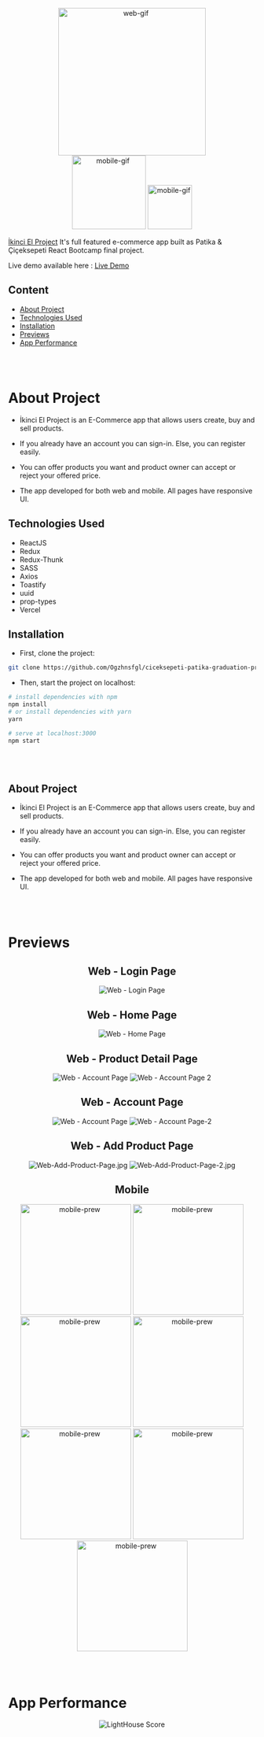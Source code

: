 <p align="center">
<img src="./src/assets/images/logo.svg" alt="web-gif" width="300"/>
  <br/>
<img src="previews/Ciceksepeti-Logo.png" alt="mobile-gif" width="150"/>
<img src="previews/Patika-Logo.png" alt="mobile-gif" width="90"/>
</p>

[İkinci El Project](https://ciceksepeti-patika-graduation-project.vercel.app) It's full featured e-commerce app built as Patika & Çiçeksepeti React Bootcamp final project.

Live demo available here :
[Live Demo](https://ciceksepeti-patika-graduation-project.vercel.app)

## Content

- [About Project](#about-project)
- [Technologies Used](#technologies-used)
- [Installation](#installation)
- [Previews](#previews)
- [App Performance](#app-performance)

<br>
<br>

# About Project

- İkinci El Project is an E-Commerce app that allows users create, buy and sell products.

- If you already have an account you can sign-in. Else, you can register easily.
- You can offer products you want and product owner can accept or reject your offered price.
- The app developed for both web and mobile. All pages have responsive UI.

## Technologies Used

- ReactJS
- Redux
- Redux-Thunk
- SASS
- Axios
- Toastify
- uuid
- prop-types
- Vercel

## Installation

- First, clone the project:

```sh
git clone https://github.com/Ogzhnsfgl/ciceksepeti-patika-graduation-project.git
```

- Then, start the project on localhost:

```bash
# install dependencies with npm
npm install
# or install dependencies with yarn
yarn

# serve at localhost:3000
npm start

```

<br>
<br>

## About Project

- İkinci El Project is an E-Commerce app that allows users create, buy and sell products.

- If you already have an account you can sign-in. Else, you can register easily.
- You can offer products you want and product owner can accept or reject your offered price.
- The app developed for both web and mobile. All pages have responsive UI.

<br>
<br>

# Previews

<center>

## Web - Login Page

![Web - Login Page](previews/Web-Login-Page.jpg)

## Web - Home Page

![Web - Home Page](previews/Web-Home-Page.jpg)

## Web - Product Detail Page

![Web - Account Page](previews/Web-Product-Detail-Page.jpg)
![Web - Account Page 2](previews/Web-Product-Detail-Page-2.jpg)

## Web - Account Page

![Web - Account Page](previews/Web-Account-Page.jpg)
![Web - Account Page-2](previews/Web-Account-Page-2.jpg)

## Web - Add Product Page

![Web-Add-Product-Page.jpg](previews/Web-Add-Product-Page.jpg)
![Web-Add-Product-Page-2.jpg](previews/Web-Add-Product-Page-2.jpg)

## Mobile

<p align="center">
<img src="previews/Mobile-Login-Page.png" alt="mobile-prew" width="225"/>
<img src="previews/Mobile-Home-Page.png" alt="mobile-prew" width="225"/>
<img src="previews/Mobile-Account-Page.png" alt="mobile-prew" width="225"/>
<img src="previews/Mobile-Product-Detail-Page.png" alt="mobile-prew" width="225"/>
  <img src="previews/Mobile-Product-Detail-Page.png" alt="mobile-prew" width="225"/>
  <img src="previews/Mobile-Add-Product-Page.png" alt="mobile-prew" width="225"/>
  <img src="previews/Mobile-Add-Product-Page-2.png" alt="mobile-prew" width="225"/>
</p>
</center>

<br>
<br>

# App Performance

<center>

![LightHouse Score](previews/Lighthouse-Report.jpg)

</center>
